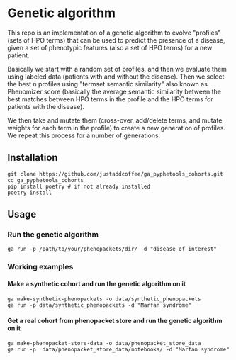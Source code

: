 # Genetic algorithm 
This repo is an implementation of a genetic algorithm to evolve "profiles" (sets of
HPO terms) that can be used to predict the presence of a disease, given a set of phenotypic features (also a set of HPO terms) for a new patient.

Basically we start with a random set of profiles, and then we evaluate them using
labeled data (patients with and without the disease). Then we select the best n profiles
using "termset semantic similarity" also known as Phenomizer score (basically the 
average semantic similarity between the best matches between HPO terms in the profile 
and the HPO terms for patients with the disease). 

We then take and mutate them (cross-over, add/delete terms, and mutate weights for each 
term in the profile) to create a new generation of profiles. We repeat this process for 
a number of generations.


## Installation

```shell
git clone https://github.com/justaddcoffee/ga_pyphetools_cohorts.git
cd ga_pyphetools_cohorts
pip install poetry # if not already installed
poetry install
```

## Usage

### Run the genetic algorithm
```shell
ga run -p /path/to/your/phenopackets/dir/ -d "disease of interest"
```

### Working examples
#### Make a synthetic cohort and run the genetic algorithm on it
```shell
ga make-synthetic-phenopackets -o data/synthetic_phenopackets
ga run -p data/synthetic_phenopackets -d "Marfan syndrome"
```

#### Get a real cohort from phenopacket store and run the genetic algorithm on it
```shell
ga make-phenopacket-store-data -o data/phenopacket_store_data
ga run -p  data/phenopacket_store_data/notebooks/ -d "Marfan syndrome"
```
